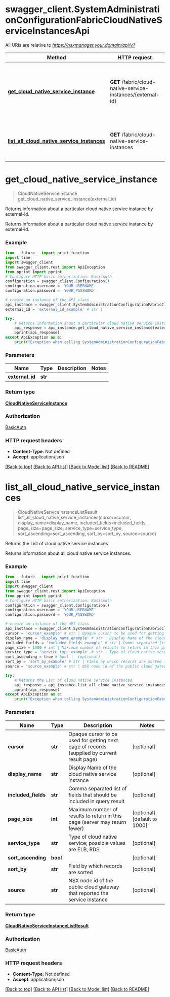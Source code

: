 # swagger_client.SystemAdministrationConfigurationFabricCloudNativeServiceInstancesApi

All URIs are relative to *https://nsxmanager.your.domain/api/v1*

Method | HTTP request | Description
------------- | ------------- | -------------
[**get_cloud_native_service_instance**](SystemAdministrationConfigurationFabricCloudNativeServiceInstancesApi.md#get_cloud_native_service_instance) | **GET** /fabric/cloud-native-service-instances/{external-id} | Returns information about a particular cloud native service instance by external-id. 
[**list_all_cloud_native_service_instances**](SystemAdministrationConfigurationFabricCloudNativeServiceInstancesApi.md#list_all_cloud_native_service_instances) | **GET** /fabric/cloud-native-service-instances | Returns the List of cloud native service instances

# **get_cloud_native_service_instance**
> CloudNativeServiceInstance get_cloud_native_service_instance(external_id)

Returns information about a particular cloud native service instance by external-id. 

Returns information about a particular cloud native service instance by external-id. 

### Example
```python
from __future__ import print_function
import time
import swagger_client
from swagger_client.rest import ApiException
from pprint import pprint
# Configure HTTP basic authorization: BasicAuth
configuration = swagger_client.Configuration()
configuration.username = 'YOUR_USERNAME'
configuration.password = 'YOUR_PASSWORD'

# create an instance of the API class
api_instance = swagger_client.SystemAdministrationConfigurationFabricCloudNativeServiceInstancesApi(swagger_client.ApiClient(configuration))
external_id = 'external_id_example' # str | 

try:
    # Returns information about a particular cloud native service instance by external-id. 
    api_response = api_instance.get_cloud_native_service_instance(external_id)
    pprint(api_response)
except ApiException as e:
    print("Exception when calling SystemAdministrationConfigurationFabricCloudNativeServiceInstancesApi->get_cloud_native_service_instance: %s\n" % e)
```

### Parameters

Name | Type | Description  | Notes
------------- | ------------- | ------------- | -------------
 **external_id** | **str**|  | 

### Return type

[**CloudNativeServiceInstance**](CloudNativeServiceInstance.md)

### Authorization

[BasicAuth](../README.md#BasicAuth)

### HTTP request headers

 - **Content-Type**: Not defined
 - **Accept**: application/json

[[Back to top]](#) [[Back to API list]](../README.md#documentation-for-api-endpoints) [[Back to Model list]](../README.md#documentation-for-models) [[Back to README]](../README.md)

# **list_all_cloud_native_service_instances**
> CloudNativeServiceInstanceListResult list_all_cloud_native_service_instances(cursor=cursor, display_name=display_name, included_fields=included_fields, page_size=page_size, service_type=service_type, sort_ascending=sort_ascending, sort_by=sort_by, source=source)

Returns the List of cloud native service instances

Returns information about all cloud native service instances.

### Example
```python
from __future__ import print_function
import time
import swagger_client
from swagger_client.rest import ApiException
from pprint import pprint
# Configure HTTP basic authorization: BasicAuth
configuration = swagger_client.Configuration()
configuration.username = 'YOUR_USERNAME'
configuration.password = 'YOUR_PASSWORD'

# create an instance of the API class
api_instance = swagger_client.SystemAdministrationConfigurationFabricCloudNativeServiceInstancesApi(swagger_client.ApiClient(configuration))
cursor = 'cursor_example' # str | Opaque cursor to be used for getting next page of records (supplied by current result page) (optional)
display_name = 'display_name_example' # str | Display Name of the cloud native service instance (optional)
included_fields = 'included_fields_example' # str | Comma separated list of fields that should be included in query result (optional)
page_size = 1000 # int | Maximum number of results to return in this page (server may return fewer) (optional) (default to 1000)
service_type = 'service_type_example' # str | Type of cloud native service; possible values are ELB, RDS (optional)
sort_ascending = true # bool |  (optional)
sort_by = 'sort_by_example' # str | Field by which records are sorted (optional)
source = 'source_example' # str | NSX node id of the public cloud gateway that reported the service instance (optional)

try:
    # Returns the List of cloud native service instances
    api_response = api_instance.list_all_cloud_native_service_instances(cursor=cursor, display_name=display_name, included_fields=included_fields, page_size=page_size, service_type=service_type, sort_ascending=sort_ascending, sort_by=sort_by, source=source)
    pprint(api_response)
except ApiException as e:
    print("Exception when calling SystemAdministrationConfigurationFabricCloudNativeServiceInstancesApi->list_all_cloud_native_service_instances: %s\n" % e)
```

### Parameters

Name | Type | Description  | Notes
------------- | ------------- | ------------- | -------------
 **cursor** | **str**| Opaque cursor to be used for getting next page of records (supplied by current result page) | [optional] 
 **display_name** | **str**| Display Name of the cloud native service instance | [optional] 
 **included_fields** | **str**| Comma separated list of fields that should be included in query result | [optional] 
 **page_size** | **int**| Maximum number of results to return in this page (server may return fewer) | [optional] [default to 1000]
 **service_type** | **str**| Type of cloud native service; possible values are ELB, RDS | [optional] 
 **sort_ascending** | **bool**|  | [optional] 
 **sort_by** | **str**| Field by which records are sorted | [optional] 
 **source** | **str**| NSX node id of the public cloud gateway that reported the service instance | [optional] 

### Return type

[**CloudNativeServiceInstanceListResult**](CloudNativeServiceInstanceListResult.md)

### Authorization

[BasicAuth](../README.md#BasicAuth)

### HTTP request headers

 - **Content-Type**: Not defined
 - **Accept**: application/json

[[Back to top]](#) [[Back to API list]](../README.md#documentation-for-api-endpoints) [[Back to Model list]](../README.md#documentation-for-models) [[Back to README]](../README.md)

